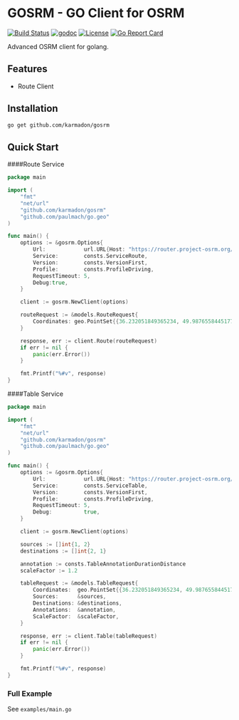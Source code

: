 # GOSRM - GO Client for OSRM
[![Build Status](https://travis-ci.org/Karmadon/gosrm.svg?branch=master)](https://travis-ci.org/Karmadon/gosrm)
[![godoc](https://img.shields.io/badge/godoc-reference-blue.svg?style=flat-square)](https://godoc.org/github.com/karmadon/gosrm)
[![License](https://img.shields.io/badge/license-MIT-blue.svg?style=flat-square)](LICENSE)
[![Go Report Card](https://goreportcard.com/badge/github.com/karmadon/gosrm)](https://goreportcard.com/report/github.com/karmadon/gosrm)

Advanced OSRM client for golang.

## Features

- Route Client

## Installation

```bash
go get github.com/karmadon/gosrm
```

## Quick Start

####Route Service
```go
package main

import (
	"fmt"
	"net/url"
	"github.com/karmadon/gosrm"
	"github.com/paulmach/go.geo"
)

func main() {
    options := &gosrm.Options{
        Url:            url.URL{Host: "https://router.project-osrm.org/"},
        Service:        consts.ServiceRoute,
        Version:        consts.VersionFirst,
        Profile:        consts.ProfileDriving,
        RequestTimeout: 5,
        Debug:true,
    }

    client := gosrm.NewClient(options)

    routeRequest := &models.RouteRequest{
        Coordinates: geo.PointSet{{36.232051849365234, 49.98765584451778}, {36.22089385986328, 50.03718650830641}},
    }

    response, err := client.Route(routeRequest)
    if err != nil {
        panic(err.Error())
    }

    fmt.Printf("%#v", response)
}
```
####Table Service
```go
package main

import (
	"fmt"
	"net/url"
	"github.com/karmadon/gosrm"
	"github.com/paulmach/go.geo"
)

func main() {
	options := &gosrm.Options{
		Url:            url.URL{Host: "https://router.project-osrm.org/"},
		Service:        consts.ServiceTable,
		Version:        consts.VersionFirst,
		Profile:        consts.ProfileDriving,
		RequestTimeout: 5,
		Debug:          true,
	}

	client := gosrm.NewClient(options)

	sources := []int{1, 2}
	destinations := []int{2, 1}

	annotation := consts.TableAnnotationDurationDistance
	scaleFactor := 1.2

	tableRequest := &models.TableRequest{
		Coordinates:  geo.PointSet{{36.232051849365234, 49.98765584451778}, {36.22089385986328, 50.03718650830641}},
		Sources:      &sources,
		Destinations: &destinations,
		Annotations:  &annotation,
		ScaleFactor:  &scaleFactor,
	}

	response, err := client.Table(tableRequest)
	if err != nil {
		panic(err.Error())
	}

	fmt.Printf("%#v", response)
}
```

### Full Example

See `examples/main.go`

